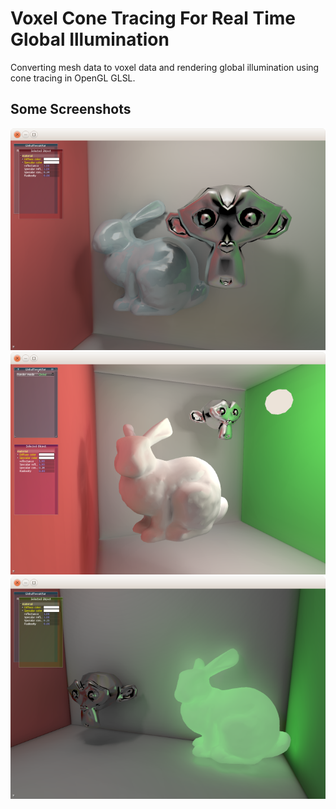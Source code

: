 # Voxel Cone Tracing For Real Time Global Illumination
Converting mesh data to voxel data and rendering global illumination using cone tracing in OpenGL GLSL.

## Some Screenshots

![](data/screenshots/Screenshot2.png "Screenshot")
![](data/screenshots/Screenshot3.png "Screenshot")
![](data/screenshots/Screenshot9.png "Screenshot")
